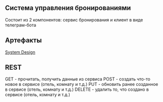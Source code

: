 ## Система управления бронированиями

Состоит из 2 компонентов: сервис бронирования и клиент в виде телеграм-бота

## Артефакты

[System Design](https://drive.google.com/file/d/1IW97g0MwaemNCmsamIA3MzLtAbG9uwL9/view?usp=sharing)


## REST

GET - прочитать, получить данные из сервиса
POST - создать что-то новое в сервисе (отель, комнату и т.д.)
PUT - обновить ранее созданное в сервисе (отель, комнату и т.д.)
DELETE - удалить то, что создано в сервисе (отель, комнату и т.д.)
